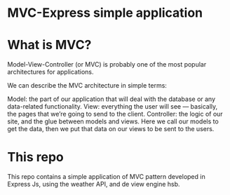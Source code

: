 # MVC-Express simple application

# What is MVC?

Model-View-Controller (or MVC) is probably one of the most popular architectures for applications. 

We can describe the MVC architecture in simple terms:

Model: the part of our application that will deal with the database or any data-related functionality.
View: everything the user will see — basically, the pages that we’re going to send to the client.
Controller: the logic of our site, and the glue between models and views. Here we call our models to get the data, then we put that data on our views to be sent to the users.

# This repo

This repo contains a simple application of MVC pattern developed in Express Js, using the weather API, and de view engine hsb.

